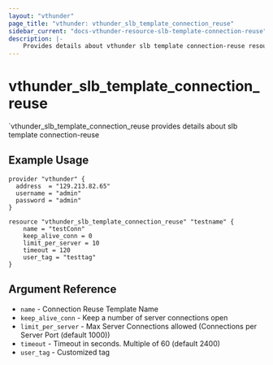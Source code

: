 ```yaml
---
layout: "vthunder"
page_title: "vthunder: vthunder_slb_template_connection_reuse"
sidebar_current: "docs-vthunder-resource-slb-template-connection-reuse"
description: |-
    Provides details about vthunder slb template connection-reuse resource for A10
---
```


# vthunder\_slb\_template\_connection\_reuse

`vthunder_slb_template_connection_reuse provides details about slb template connection-reuse
## Example Usage


```hcl
provider "vthunder" {
  address  = "129.213.82.65"
  username = "admin"
  password = "admin"
}

resource "vthunder_slb_template_connection_reuse" "testname" {
	name = "testConn"
	keep_alive_conn = 0
	limit_per_server = 10
	timeout = 120
	user_tag = "testtag"
}
```

## Argument Reference

* `name` - Connection Reuse Template Name
* `keep_alive_conn` - Keep a number of server connections open
* `limit_per_server` - Max Server Connections allowed (Connections per Server Port (default 1000))
* `timeout` - Timeout in seconds. Multiple of 60 (default 2400)
* `user_tag` - Customized tag

